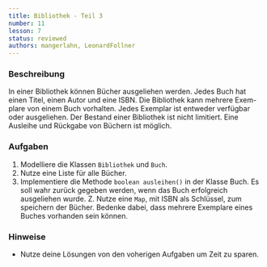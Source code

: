 ```yaml
---
title: Bibliothek - Teil 3
number: 11
lesson: 7
status: reviewed
authors: mangerlahn, LeonardFollner
---
```


### Beschreibung

In einer Bibliothek können Bücher ausgeliehen werden.Jedes Buch hat einen Titel, einen Autor und eine ISBN. Die Bibliothek kann mehrere Exem- plare von einem Buch vorhalten. Jedes Exemplar ist entweder verfügbar oder ausgeliehen. Der Bestand einer Bibliothek ist nicht limitiert. Eine Ausleihe und Rückgabe von Büchern ist möglich.

### Aufgaben

1. Modelliere die Klassen `Bibliothek` und `Buch`.2. Nutze eine Liste für alle Bücher.3. Implementiere die Methode `boolean ausleihen()` in der Klasse Buch. Es soll wahr zurück gegeben werden, wenn das Buch erfolgreich ausgeliehen wurde.Z. Nutze eine `Map`, mit ISBN als Schlüssel, zum speichern der Bücher. Bedenke dabei, dass mehrere Exemplare eines Buches vorhanden sein können.

### Hinweise

 - Nutze deine Lösungen von den voherigen Aufgaben um Zeit zu sparen.